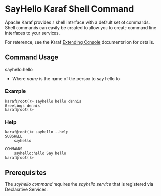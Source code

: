 # SayHello Karaf Shell Command

Apache Karaf provides a shell interface with a default set of commands.  Shell commands can easily
be created to allow you to create command line interfaces to your services.

For reference, see the Karaf [Extending Console](http://karaf.apache.org/manual/latest/#_console_3) documentation for details.

## Command Usage

sayhello:hello <name>
* Where *name* is the name of the person to say hello to

### Example

    karaf@root()> sayhello:hello dennis
    Greetings dennis
    karaf@root()> 
    
### Help

    karaf@root()> sayhello --help
    SUBSHELL
    	sayhello
    
    COMMANDS
        sayhello:hello Say hello
    karaf@root()>       

## Prerequisites

The *sayhello command* requires the *sayhello service* that is registered via Declarative Services.

